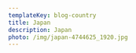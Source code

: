 ```yaml
---
templateKey: blog-country
title: Japan
description: Japan
photo: /img/japan-4744625_1920.jpg
---
```



